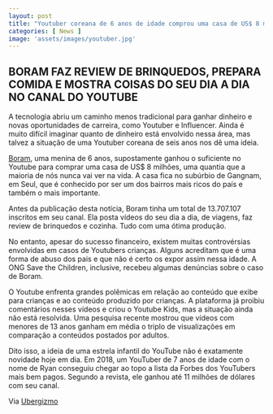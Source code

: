 ```yaml
---
layout: post
title: "Youtuber coreana de 6 anos de idade comprou uma casa de US$ 8 milhões"
categories: [ News ]
image: 'assets/images/youtuber.jpg'
---
```


## BORAM FAZ REVIEW DE BRINQUEDOS, PREPARA COMIDA E MOSTRA COISAS DO SEU DIA A DIA NO CANAL DO YOUTUBE

A tecnologia abriu um caminho menos tradicional para ganhar dinheiro e novas oportunidades de carreira, como Youtuber e Influencer. Ainda é muito difícil imaginar quanto de dinheiro está envolvido nessa área, mas talvez a situação de uma Youtuber coreana de seis anos nos dê uma ideia.

[Boram](https://www.youtube.com/channel/UC3pnQ7MHDABUFungNcMQ7dA/featured), uma menina de 6 anos, supostamente ganhou o suficiente no Youtube para comprar uma casa de US$ 8 milhões, uma quantia que a maioria de nós nunca vai ver na vida. A casa fica no subúrbio de Gangnam, em Seul, que é conhecido por ser um dos bairros mais ricos do país e também o mais importante.

Antes da publicação desta notícia, Boram tinha um total de 13.707.107 inscritos em seu canal. Ela posta vídeos do seu dia a dia, de viagens, faz review de brinquedos e cozinha. Tudo com uma ótima produção.

<script async src="https://pagead2.googlesyndication.com/pagead/js/adsbygoogle.js"></script>
<!-- Informat -->
<ins class="adsbygoogle"
     style="display:block"
     data-ad-client="ca-pub-2838251107855362"
     data-ad-slot="2327980059"
     data-ad-format="auto"
     data-full-width-responsive="true"></ins>
<script>
(adsbygoogle = window.adsbygoogle || []).push({});
</script>

No entanto, apesar do sucesso financeiro, existem muitas controvérsias envolvidas em casos de Youtubers crianças. Alguns acreditam que é uma forma de abuso dos pais e que não é certo os expor assim nessa idade. A ONG Save the Children, inclusive, recebeu algumas denúncias sobre o caso de Boram.

O Youtube enfrenta grandes polêmicas em relação ao conteúdo que exibe para crianças e ao conteúdo produzido por crianças. A plataforma já proibiu comentários nesses vídeos e criou o Youtube Kids, mas a situação ainda não está resolvida. Uma pesquisa recente mostrou que vídeos com menores de 13 anos ganham em média o triplo de visualizações em comparação a conteúdos postados por adultos.

Dito isso, a ideia de uma estrela infantil do YouTube não é exatamente novidade hoje em dia. Em 2018, um YouTuber de 7 anos de idade com o nome de Ryan conseguiu chegar ao topo a lista da Forbes dos YouTubers mais bem pagos. Segundo a revista, ele ganhou até 11 milhões de dólares com seu canal.

Via [Ubergizmo](https://www.ubergizmo.com/2019/07/6-yo-korean-youtuber-8m-home/?utm_source=mainrss)

<script async src="https://pagead2.googlesyndication.com/pagead/js/adsbygoogle.js"></script>
<!-- Informat -->
<ins class="adsbygoogle"
     style="display:block"
     data-ad-client="ca-pub-2838251107855362"
     data-ad-slot="2327980059"
     data-ad-format="auto"
     data-full-width-responsive="true"></ins>
<script>
(adsbygoogle = window.adsbygoogle || []).push({});
</script>
<div id="46254-28"><script src="//ads.themoneytizer.com/s/gen.js?type=28"></script><script src="//ads.themoneytizer.com/s/requestform.js?siteId=46254&formatId=28"></script></div>
